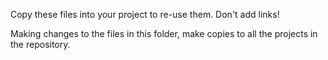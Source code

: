 Copy these files into your project to re-use them. Don't add links!

Making changes to the files in this folder, make copies to all the projects in the repository.
